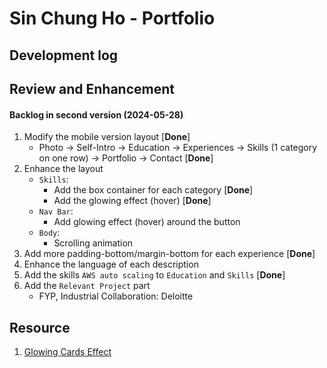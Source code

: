 # Sin Chung Ho - Portfolio

## Development log

## Review and Enhancement
#### Backlog in second version (2024-05-28)
1. Modify the mobile version layout [**Done**]
    - Photo -> Self-Intro -> Education -> Experiences -> Skills (1 category on one row) -> Portfolio -> Contact [**Done**]
2. Enhance the layout
    - `Skills`:
        - Add the box container for each category [**Done**]
        - Add the glowing effect (hover) [**Done**]
    - `Nav Bar`:
        - Add glowing effect (hover) around the button
    - `Body`:
        - Scrolling animation 
3. Add more padding-bottom/margin-bottom for each experience [**Done**]
4. Enhance the language of each description
5. Add the skills `AWS auto scaling` to `Education` and `Skills` [**Done**]
6. Add the `Relevant Project` part
    - FYP, Industrial Collaboration: Deloitte

## Resource
1. [Glowing Cards Effect](https://www.youtube.com/results?search_query=mouse+tracking+effect+css)